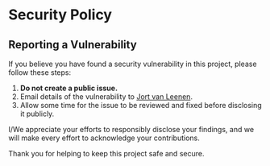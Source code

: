 # Security Policy

## Reporting a Vulnerability

If you believe you have found a security vulnerability in this project, please follow these steps:

1. **Do not create a public issue.** 
2. Email details of the vulnerability to [Jort van Leenen](mailto:jort@vleenen.nl).
3. Allow some time for the issue to be reviewed and fixed before disclosing it publicly.

I/We appreciate your efforts to responsibly disclose your findings, and we will make every effort to acknowledge your contributions.

Thank you for helping to keep this project safe and secure.
